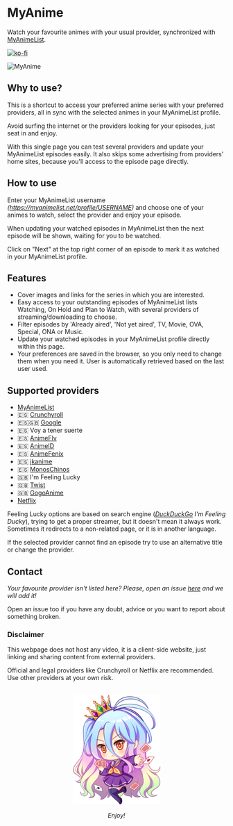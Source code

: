 # MyAnime

Watch your favourite animes with your usual provider, synchronized with [MyAnimeList](https://myanimelist.net/).

[![ko-fi](https://www.ko-fi.com/img/githubbutton_sm.svg)](https://ko-fi.com/carleslc)

![MyAnime](https://i.imgur.com/OnxMvdY.png)

## Why to use?

This is a shortcut to access your preferred anime series with your preferred providers, all in sync with the selected animes in your MyAnimeList profile.

Avoid surfing the internet or the providers looking for your episodes, just seat in and enjoy.

With this single page you can test several providers and update your MyAnimeList episodes easily. It also skips some advertising from providers' home sites, because you'll access to the episode page directly.

## How to use

Enter your MyAnimeList username _(https://myanimelist.net/profile/USERNAME)_ and choose one of your animes to watch, select the provider and enjoy your episode.

When updating your watched episodes in MyAnimeList then the next episode will be shown, waiting for you to be watched.

Click on "Next" at the top right corner of an episode to mark it as watched in your MyAnimeList profile.

## Features

- Cover images and links for the series in which you are interested.
- Easy access to your outstanding episodes of MyAnimeList lists Watching, On Hold and Plan to Watch, with several providers of streaming/downloading to choose.
- Filter episodes by 'Already aired', 'Not yet aired', TV, Movie, OVA, Special, ONA or Music.
- Update your watched episodes in your MyAnimeList profile directly within this page.
- Your preferences are saved in the browser, so you only need to change them when you need it. User is automatically retrieved based on the last user used.

## Supported providers

- [MyAnimeList](https://myanimelist.net/)
- 🇪🇸 [Crunchyroll](https://www.crunchyroll.com/)
- 🇪🇸🇬🇧 [Google](https://www.google.com/)
- 🇪🇸 Voy a tener suerte
- 🇪🇸 [AnimeFlv](https://www.animeflv.net)
- 🇪🇸 [AnimeID](https://www.animeid.tv/)
- 🇪🇸 [AnimeFenix](https://animefenix.com/)
- 🇪🇸 [jkanime](http://jkanime.net/)
- 🇪🇸 [MonosChinos](https://monoschinos.com/)
- 🇬🇧 I'm Feeling Lucky
- 🇬🇧 [Twist](https://twist.moe/)
- 🇬🇧 [GogoAnime](https://www2.gogoanime.se/)
- [Netflix](https://www.netflix.com/)

Feeling Lucky options are based on search engine (_[DuckDuckGo](https://duckduckgo.com/) I'm Feeling Ducky_), trying to get a proper streamer, but it doesn't mean it always work. Sometimes it redirects to a non-related page, or it is in another language.

If the selected provider cannot find an episode try to use an alternative title or change the provider.

## Contact

_Your favourite provider isn't listed here? Please, open an issue [here](http://github.com/Carleslc/MyAnime/issues) and we will add it!_

Open an issue too if you have any doubt, advice or you want to report about something broken.

### Disclaimer

This webpage does not host any video, it is a client-side website, just linking and sharing content from external providers.

Official and legal providers like Crunchyroll or Netflix are recommended. Use other providers at your own risk.

<p align="center">
  <br>
  <img src="src/statics/chibi.png">
</p>

<p align="center">
  <i>Enjoy!</i>
</p>
